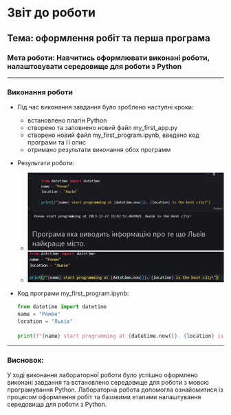 # Звіт до роботи
## Тема: оформлення робіт та перша програма
### Мета роботи: Навчитись оформлювати виконані роботи, налаштовувати середовище для роботи з Python

---
### Виконання роботи
* Під час виконання завдання було зроблено наступні кроки:
    - встановлено плагін Python
    - створено та заповнено новий файл my_first_app.py
    - створено новий файл my_first_program.ipynb, введено код програми та її опис 
    - отримано результати виконання обох программ
* Результати роботи:
    - ![Скріншот 1](./pictures/1.jpg)
    - ![Скріншот 2](./pictures/2.jpg)

* Код програми my_first_program.ipynb:
    ```python
    from datetime import datetime
    name = "Роман"
    location = "Львів"

    print(f"{name} start programming at {datetime.now()}. {location} is the best city!")
    ```

---
### Висновок:
У ході виконання лабораторної роботи було успішно оформлено виконані завдання та встановлено середовище для роботи з мовою програмування Python. Лабораторна робота допомогла ознайомитися із процесом оформлення робіт та базовими етапами налаштування середовища для роботи з Python. 